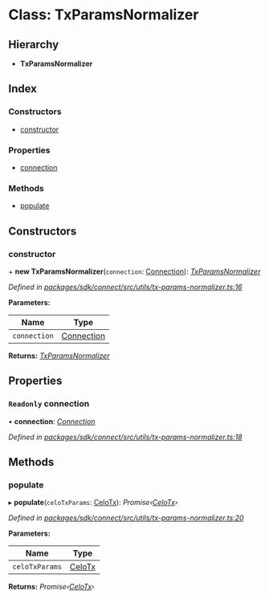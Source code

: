 # Class: TxParamsNormalizer

## Hierarchy

* **TxParamsNormalizer**

## Index

### Constructors

* [constructor](_utils_tx_params_normalizer_.txparamsnormalizer.md#constructor)

### Properties

* [connection](_utils_tx_params_normalizer_.txparamsnormalizer.md#readonly-connection)

### Methods

* [populate](_utils_tx_params_normalizer_.txparamsnormalizer.md#populate)

## Constructors

###  constructor

\+ **new TxParamsNormalizer**(`connection`: [Connection](_connection_.connection.md)): *[TxParamsNormalizer](_utils_tx_params_normalizer_.txparamsnormalizer.md)*

*Defined in [packages/sdk/connect/src/utils/tx-params-normalizer.ts:16](https://github.com/medhak1/celo-monorepo/blob/master/packages/sdk/connect/src/utils/tx-params-normalizer.ts#L16)*

**Parameters:**

Name | Type |
------ | ------ |
`connection` | [Connection](_connection_.connection.md) |

**Returns:** *[TxParamsNormalizer](_utils_tx_params_normalizer_.txparamsnormalizer.md)*

## Properties

### `Readonly` connection

• **connection**: *[Connection](_connection_.connection.md)*

*Defined in [packages/sdk/connect/src/utils/tx-params-normalizer.ts:18](https://github.com/medhak1/celo-monorepo/blob/master/packages/sdk/connect/src/utils/tx-params-normalizer.ts#L18)*

## Methods

###  populate

▸ **populate**(`celoTxParams`: [CeloTx](../modules/_types_.md#celotx)): *Promise‹[CeloTx](../modules/_types_.md#celotx)›*

*Defined in [packages/sdk/connect/src/utils/tx-params-normalizer.ts:20](https://github.com/medhak1/celo-monorepo/blob/master/packages/sdk/connect/src/utils/tx-params-normalizer.ts#L20)*

**Parameters:**

Name | Type |
------ | ------ |
`celoTxParams` | [CeloTx](../modules/_types_.md#celotx) |

**Returns:** *Promise‹[CeloTx](../modules/_types_.md#celotx)›*
